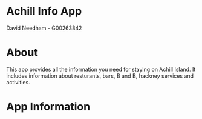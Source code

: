 # Achill Info App

David Needham - G00263842

# About
This app provides all the information you need for staying on Achill Island.
It includes information about resturants, bars, B and B, hackney services and activities.

# App Information 



